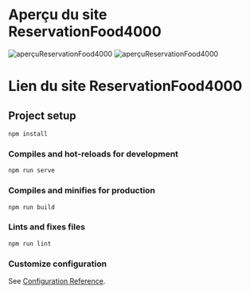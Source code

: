 # Aperçu du site ReservationFood4000

![aperçuReservationFood4000](src/assets/img/aperçus/aperçu.png)
![aperçuReservationFood4000](src/assets/img/aperçus/aperçu1.png)

# Lien du site ReservationFood4000


## Project setup
```
npm install
```

### Compiles and hot-reloads for development
```
npm run serve
```

### Compiles and minifies for production
```
npm run build
```

### Lints and fixes files
```
npm run lint
```

### Customize configuration
See [Configuration Reference](https://cli.vuejs.org/config/).
